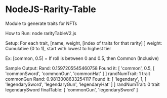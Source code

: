 # NodeJS-Rarity-Table
Module to generate traits for NFTs

How to Run: node rarityTableV2.js

Setup: 
For each trait, [name, weight, [index of traits for that rarity] ]
weight: Cumulative (0 to 1), start with lowest to highest tier

Ex: [common, 0.5] = If roll is between 0 and 0.5, then Common (Inclusive)

Sample Output:
Rand: 0.1597205545460758
Found it: [ 'common', 0.5, [ 'commonSword', 'commonGun', 'commonHat' ] ]
randNumTrait: 1
trait commonGun
Rand: 0.9813008633254117
Found it: [
  'legendary',
  1,
  [ 'legendarySword', 'legendaryGun', 'legendaryHat' ]
]
randNumTrait: 0
trait legendarySword
finalTable:  [ 'commonGun', 'legendarySword' ]
